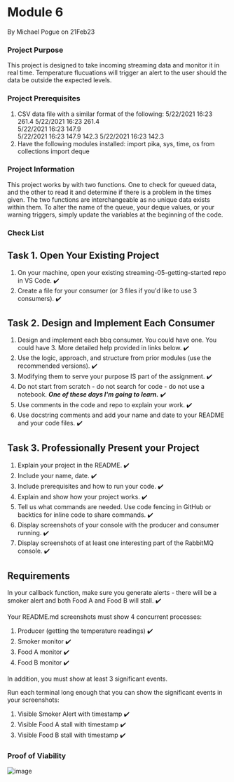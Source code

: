 # Module 6 
By Michael Pogue on 21Feb23

### Project Purpose
This project is designed to take incoming streaming data and monitor it in real time. Temperature flucuations will trigger an alert to the user 
should the data be outside the expected levels.

### Project Prerequisites
1. CSV data file with a similar format of the following: 
5/22/2021 16:23	261.4
5/22/2021 16:23	261.4		
5/22/2021 16:23		147.9	
5/22/2021 16:23		147.9	142.3
5/22/2021 16:23			142.3
2. Have the following modules installed: 
import pika, sys, time, os
from collections import deque
    
### Project Information
This project works by with two functions. One to check for queued data, and the other to read it and determine if there is a problem in 
the times given. The two functions are interchangeable as no unique data exists within them. To alter the name of the queue, your deque
values, or your warning triggers, simply update the variables at the beginning of the code.

### Check List
## Task 1. Open Your Existing Project
1. On your machine, open your existing streaming-05-getting-started repo in VS Code. :heavy_check_mark:
2. Create a file for your consumer (or 3 files if you'd like to use 3 consumers). :heavy_check_mark:

## Task 2. Design and Implement Each Consumer
1. Design and implement each bbq consumer. You could have one. You could have 3.  More detailed help provided in links below. :heavy_check_mark: 
2. Use the logic, approach, and structure from prior modules (use the recommended versions). :heavy_check_mark: 
3. Modifying them to serve your purpose IS part of the assignment. :heavy_check_mark: 
4. Do not start from scratch - do not search for code - do not use a notebook. ***One of these days I'm going to learn.*** :heavy_check_mark: 
5. Use comments in the code and repo to explain your work. :heavy_check_mark:  
6. Use docstring comments and add your name and date to your README and your code files. :heavy_check_mark: 

## Task 3. Professionally Present your Project
1. Explain your project in the README. :heavy_check_mark:
2. Include your name, date. :heavy_check_mark:
3. Include prerequisites and how to run your code.  :heavy_check_mark:
4. Explain and show how your project works.  :heavy_check_mark:
5. Tell us what commands are needed. Use code fencing in GitHub or backtics for inline code to share commands. :heavy_check_mark:
6. Display screenshots of your console with the producer and consumer running. :heavy_check_mark:
7. Display screenshots of at least one interesting part of the RabbitMQ console.  :heavy_check_mark:

## Requirements
In your callback function, make sure you generate alerts - there will be a smoker alert and both Food A and Food B will stall.  :heavy_check_mark:

Your README.md screenshots must show 4 concurrent processes:
1. Producer (getting the temperature readings) :heavy_check_mark:
2. Smoker monitor :heavy_check_mark:
3. Food A monitor :heavy_check_mark:
4. Food B monitor :heavy_check_mark:

In addition, you must show at least 3 significant events.

Run each terminal long enough that you can show the significant events in your screenshots:
1. Visible Smoker Alert with timestamp :heavy_check_mark:
2. Visible Food A stall with timestamp :heavy_check_mark:
3. Visible Food B stall with timestamp :heavy_check_mark:

### Proof of Viability
![image](https://user-images.githubusercontent.com/115908053/220508785-8491709b-faa7-4425-b7bf-a35f18860b09.png)


